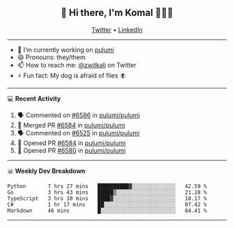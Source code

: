 <h2 align="center"> 👋 Hi there, I'm Komal 🧑🏾‍💻 </h2>
<p align="center">
    <a href="https://twitter.com/zwitkali">Twitter</a> •
    <a href="https://www.linkedin.com/in/komal-ali/">LinkedIn</a>
</p>

--------

- 🔭 I’m currently working on [pulumi](https://github.com/pulumi/pulumi)
- 😄 Pronouns: they/them
- 📫 How to reach me: [@zwitkali](https://twitter.com/zwitkali) on Twitter
- ⚡ Fun fact: My dog is afraid of flies 🪰

--------
💻 **Recent Activity**

<!--START_SECTION:activity-->
1. 🗣 Commented on [#6586](https://github.com/pulumi/pulumi/issues/6586) in [pulumi/pulumi](https://github.com/pulumi/pulumi)
2. 🎉 Merged PR [#6584](https://github.com/pulumi/pulumi/pull/6584) in [pulumi/pulumi](https://github.com/pulumi/pulumi)
3. 🗣 Commented on [#6525](https://github.com/pulumi/pulumi/issues/6525) in [pulumi/pulumi](https://github.com/pulumi/pulumi)
4. 💪 Opened PR [#6584](https://github.com/pulumi/pulumi/pull/6584) in [pulumi/pulumi](https://github.com/pulumi/pulumi)
5. 💪 Opened PR [#6580](https://github.com/pulumi/pulumi/pull/6580) in [pulumi/pulumi](https://github.com/pulumi/pulumi)
<!--END_SECTION:activity-->

--------

📊 **Weekly Dev Breakdown**
<!--START_SECTION:waka-->
```text
Python       7 hrs 27 mins   ██████████▓░░░░░░░░░░░░░░   42.59 % 
Go           3 hrs 43 mins   █████▒░░░░░░░░░░░░░░░░░░░   21.28 % 
TypeScript   3 hrs 10 mins   ████▓░░░░░░░░░░░░░░░░░░░░   18.17 % 
C#           1 hr 17 mins    ██░░░░░░░░░░░░░░░░░░░░░░░   07.42 % 
Markdown     46 mins         █░░░░░░░░░░░░░░░░░░░░░░░░   04.41 % 
```
<!--END_SECTION:waka-->

--------